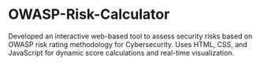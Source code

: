 # OWASP-Risk-Calculator
Developed an interactive web-based tool to assess security risks based on OWASP risk rating methodology for  Cybersecurity. Uses HTML, CSS, and JavaScript for dynamic score calculations and real-time visualization. 
